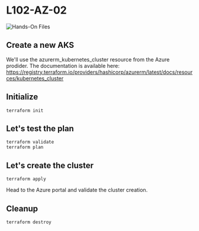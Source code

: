 # L102-AZ-02

![Hands-On Files](https://kubernetesacademy.online/wp-content/uploads/2021/06/checked-files-50px.png)

## Create a new AKS

We'll use the azurerm_kubernetes_cluster resource from the Azure prodider. The documentation is available here:
https://registry.terraform.io/providers/hashicorp/azurerm/latest/docs/resources/kubernetes_cluster

## Initialize

    terraform init

## Let's test the plan

    terraform validate
    terraform plan

## Let's create the cluster

    terraform apply

Head to the Azure portal and validate the cluster creation.

## Cleanup

    terraform destroy
